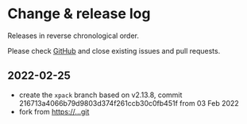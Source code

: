 # Change & release log

Releases in reverse chronological order.

Please check
[GitHub](https://github.com/xpack-3rd-party/xxx-yyy-xpack/issues)
and close existing issues and pull requests.

## 2022-02-25

* create the `xpack` branch based on v2.13.8, commit
216713a4066b79d9803d374f261ccb30c0fb451f from 03 Feb 2022
* fork from <https://...git>
